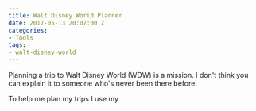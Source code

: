 ```yaml
---
title: Walt Disney World Planner
date: 2017-05-13 20:07:00 Z
categories:
- Tools
tags:
- walt-disney-world
---
```


Planning a trip to Walt Disney World (WDW) is a mission. I don't think you can explain it to someone who's never been there before.

To help me plan my trips I use my 